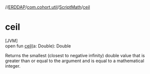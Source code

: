 //[ERDDAP](../../../index.md)/[com.cohort.util](../index.md)/[ScriptMath](index.md)/[ceil](ceil.md)

# ceil

[JVM]\
open fun [ceil](ceil.md)(a: Double): Double

Returns the smallest (closest to negative infinity) double value that is greater than or equal to the argument and is equal to a mathematical integer.